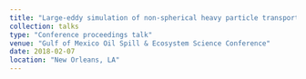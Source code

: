 ```yaml
---
title: "Large-eddy simulation of non-spherical heavy particle transport in the atmospheric boundary layer"
collection: talks
type: "Conference proceedings talk"
venue: "Gulf of Mexico Oil Spill & Ecosystem Science Conference"
date: 2018-02-07
location: "New Orleans, LA"
---
```


